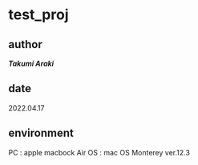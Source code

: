 # test_proj
## author
___Takumi Araki___

## date
2022.04.17

## environment
PC : apple macbock Air
OS : mac OS Monterey ver.12.3
